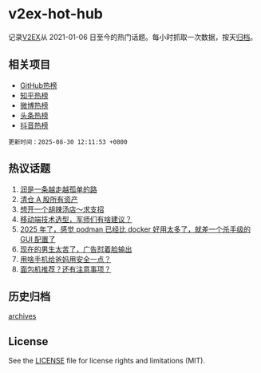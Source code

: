 # v2ex-hot-hub

 记录[V2EX](https://www.v2ex.com/)从 2021-01-06 日至今的热门话题。每小时抓取一次数据，按天[归档](archives)。
 
 ## 相关项目

- [GitHub热榜](https://github.com/lonnyzhang423/github-hot-hub)
- [知乎热榜](https://github.com/lonnyzhang423/zhihu-hot-hub)
- [微博热榜](https://github.com/lonnyzhang423/weibo-hot-hub)
- [头条热榜](https://github.com/lonnyzhang423/toutiao-hot-hub)
- [抖音热榜](https://github.com/lonnyzhang423/douyin-hot-hub)


 `更新时间：2025-08-30 12:11:53 +0800`

## 热议话题

1. [润是一条越走越孤单的路](https://www.v2ex.com/t/1155849)
1. [清仓 A 股所有资产](https://www.v2ex.com/t/1155795)
1. [想开一个胡辣汤店～求支招](https://www.v2ex.com/t/1155799)
1. [移动端技术选型，军师们有啥建议？](https://www.v2ex.com/t/1155817)
1. [2025 年了，感觉 podman 已经比 docker 好用太多了，就差一个杀手级的 GUI 配置了](https://www.v2ex.com/t/1155756)
1. [现在的男生太苦了，广告怼着脸输出](https://www.v2ex.com/t/1155766)
1. [用啥手机给爸妈用安全一点？](https://www.v2ex.com/t/1155914)
1. [面包机推荐？还有注意事项？](https://www.v2ex.com/t/1155757)

## 历史归档

[archives](archives)

## License

See the [LICENSE](LICENSE) file for license rights and limitations (MIT).
